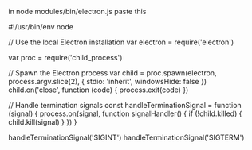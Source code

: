 in node modules/bin/electron.js paste this

#!/usr/bin/env node

// Use the local Electron installation
var electron = require('electron')

var proc = require('child_process')

// Spawn the Electron process
var child = proc.spawn(electron, process.argv.slice(2), { stdio: 'inherit', windowsHide: false })
child.on('close', function (code) {
  process.exit(code)
})

// Handle termination signals
const handleTerminationSignal = function (signal) {
  process.on(signal, function signalHandler() {
    if (!child.killed) {
      child.kill(signal)
    }
  })
}

handleTerminationSignal('SIGINT')
handleTerminationSignal('SIGTERM')

